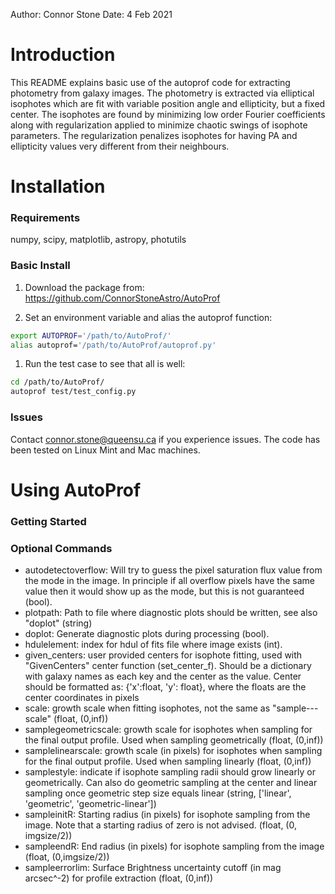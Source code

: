 Author: Connor Stone
Date: 4 Feb 2021

# Introduction

This README explains basic use of the autoprof code for extracting photometry
from galaxy images. The photometry is extracted via elliptical isophotes which
are fit with variable position angle and ellipticity, but a fixed center. The
isophotes are found by minimizing low order Fourier coefficients along
with regularization applied to minimize chaotic swings of isophote parameters.
The regularization penalizes isophotes for having PA and ellipticity values
very different from their neighbours.

# Installation

### Requirements

numpy, scipy, matplotlib, astropy, photutils

### Basic Install

1. Download the package from: https://github.com/ConnorStoneAstro/AutoProf

1. Set an environment variable and alias the autoprof function:
```bash
export AUTOPROF='/path/to/AutoProf/'
alias autoprof='/path/to/AutoProf/autoprof.py'
```

1. Run the test case to see that all is well:
```bash
cd /path/to/AutoProf/
autoprof test/test_config.py
```

### Issues

Contact connor.stone@queensu.ca if you experience issues. The code has been
tested on Linux Mint and Mac machines.

# Using AutoProf

### Getting Started

### Optional Commands
- autodetectoverflow: Will try to guess the pixel saturation flux value from the mode
   		       in the image. In principle if all overflow pixels have the same
		       value then it would show up as the mode, but this is not
		       guaranteed (bool).
- plotpath: Path to file where diagnostic plots should be written, see also "doplot" (string)
- doplot: Generate diagnostic plots during processing (bool).
- hdulelement: index for hdul of fits file where image exists (int).
- given_centers: user provided centers for isophote fitting, used with "GivenCenters" center
                  function (set_center_f). Should be a dictionary with galaxy names as each
		  key and the center as the value. Center should be formatted as:
		  {'x':float, 'y': float}, where the floats are the center coordinates in pixels
- scale: growth scale when fitting isophotes, not the same as "sample---scale" (float, (0,inf))
- samplegeometricscale: growth scale for isophotes when sampling for the final output profile.
                         Used when sampling geometrically (float, (0,inf))
- samplelinearscale: growth scale (in pixels) for isophotes when sampling for the final output
                      profile. Used when sampling linearly (float, (0,inf))
- samplestyle: indicate if isophote sampling radii should grow linearly or geometrically. Can
                also do geometric sampling at the center and linear sampling once geometric step
		size equals linear (string, ['linear', 'geometric', 'geometric-linear'])
- sampleinitR: Starting radius (in pixels) for isophote sampling from the image. Note that
   		a starting radius of zero is not advised. (float, (0, imgsize/2))
- sampleendR: End radius (in pixels) for isophote sampling from the image (float, (0,imgsize/2))
- sampleerrorlim: Surface Brightness uncertainty cutoff (in mag arcsec^-2) for profile
                extraction (float, (0,inf))